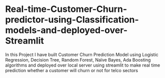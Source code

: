 # Real-time-Customer-Churn-predictor-using-Classification-models-and-deployed-over-Streamlit
In this Project I have built Customer Churn Prediction Model using Logistic Regression, Decision Tree, Random Forest, Naïve Bayes, Ada Boosting algorithms and deployed over local server using streamlit to make real time prediction whether a customer will churn or not for telco sectors
